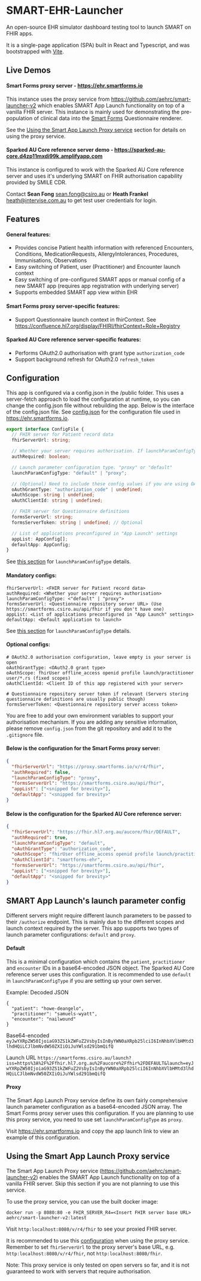 # SMART-EHR-Launcher

An open-source EHR simulator dashboard testing tool to launch SMART on FHIR apps.

It is a single-page application (SPA) built in React and Typescript, and was bootstrapped with [Vite](https://vitejs.dev/).

## Live Demos
#### Smart Forms proxy server - https://ehr.smartforms.io

This instance uses the proxy service from https://github.com/aehrc/smart-launcher-v2 which enables SMART App Launch functionality on top of a vanilla FHIR server.
This instance is mainly used for demonstrating the pre-population of clinical data into the [Smart Forms](https://github.com/aehrc/smart-forms) Questionnaire renderer.

See the [Using the Smart App Launch Proxy service](#using-the-smart-app-launch-proxy-service) section for details on using the proxy service.

#### Sparked AU Core reference server demo - https://sparked-au-core.d4zp11mxdi99k.amplifyapp.com

This instance is configured to work with the Sparked AU Core reference server and uses it's underlying SMART on FHIR authorisation capability provided by SMILE CDR.

Contact **Sean Fong** sean.fong@csiro.au or **Heath Frankel** <heath@intervise.com.au> to get test user credentials for login.


## Features

#### General features:
- Provides concise Patient health information with referenced Encounters, Conditions, MedicationRequests, AllergyIntolerances, Procedures, Immunisations, Observations
- Easy switching of Patient, user (Practitioner) and Encounter launch context
- Easy switching of pre-configured SMART apps or manual config of a new SMART app (requires app registration with underlying server)
- Supports embedded SMART app view within EHR

#### Smart Forms proxy server-specific features:
- Support Questionnaire launch context in fhirContext. See https://confluence.hl7.org/display/FHIRI/fhirContext+Role+Registry

#### Sparked AU Core reference server-specific features:
- Performs OAuth2.0 authorisation with grant type `authorization_code`
- Support background refresh for OAuth2.0 `refresh_token`

## Configuration
This app is configured via a config.json in the /public folder. This uses a server-fetch approach to load the configuration at runtime, so you can change the config.json file without rebuilding the app.
Below is the interface of the config.json file. See [config.json](/public/config.json) for the configuration file used in https://ehr.smartforms.io.
```ts
export interface ConfigFile {
  // FHIR server for Patient record data
  fhirServerUrl: string;

  // Whether your server requires authorisation. If launchParamConfigType="proxy", this should be false.
  authRequired: boolean;

  // Launch parameter configuration type. "proxy" or "default"
  launchParamConfigType: "default" | "proxy";

  // (Optional) Need to include these config values if you are using OAuth configuration. Only authorization_code is implemented
  oAuthGrantType: "authorization_code" | undefined;
  oAuthScope: string | undefined;
  oAuthClientId: string | undefined;

  // FHIR server for Questionnaire definitions
  formsServerUrl: string;
  formsServerToken: string | undefined; // Optional

  // List of applications preconfigured in "App Launch" settings
  appList: AppConfig[];
  defaultApp: AppConfig;
}
```

See [this section](#smart-app-launchs-launch-parameter-config) for `launchParamConfigType` details.

#### Mandatory configs:
```
fhirServerUrl: <FHIR server for Patient record data>
authRequired: <Whether your server requires authorisation>
launchParamConfigType: <"default" | "proxy">
formsServerUrl: <Questionnaire repository server URL> (Use https://smartforms.csiro.au/api/fhir if you don't have one)
appList: <List of applications preconfigured in "App Launch" settings>
defaultApp: <Default application to launch>
```
See [this section](#smart-app-launchs-launch-parameter-config) for `launchParamConfigType` details.

#### Optional configs:
```
# OAuth2.0 authorisation configuration, leave empty is your server is open
oAuthGrantType: <OAuth2.0 grant type>
oAuthScope: fhirUser offline_access openid profile launch/practitioner user/*.rs (fixed scopes)
oAuthClientId: <Client ID of this app registered with your server>

# Questionnaire repository server token if relevant (Servers storing questionnaire definitions are usually public though)
formsServerToken: <Questionnaire repository server access token>
```

You are free to add your own environment variables to support your authorisation mechanism. If you are adding any sensitive information, please remove `config.json` from the git repository and add it to the `.gitignore` file.

#### Below is the configuration for the Smart Forms proxy server:
```json
{
  "fhirServerUrl": "https://proxy.smartforms.io/v/r4/fhir",
  "authRequired": false,
  "launchParamConfigType": "proxy",
  "formsServerUrl": "https://smartforms.csiro.au/api/fhir",
  "appList": ["<snipped for brevity>"],
  "defaultApp": "<snipped for brevity>"
}
```

#### Below is the configuration for the Sparked AU Core reference server:
```json
{
  "fhirServerUrl": "https://fhir.hl7.org.au/aucore/fhir/DEFAULT",
  "authRequired": true,
  "launchParamConfigType": "default",
  "oAuthGrantType": "authorization_code",
  "oAuthScope": "fhirUser offline_access openid profile launch/practitioner user/*.rs",
  "oAuthClientId": "smartforms-ehr",
  "formsServerUrl": "https://smartforms.csiro.au/api/fhir",
  "appList": ["<snipped for brevity>"],
  "defaultApp": "<snipped for brevity>"
}
```


## SMART App Launch's launch parameter config
Different servers might require different launch parameters to be passed to their `/authorize` endpoint. This is mainly due to the different scopes and launch context required by the server.
This app supports two types of launch parameter configurations: `default` and `proxy`. 

#### Default
This is a minimal configuration which contains the `patient`, `practitioner` and `encounter` IDs in a base64-encoded JSON object.
The Sparked AU Core reference server uses this configuration. It is recommended to use `default` in `launchParamConfigType` if you are setting up your own server.

Example:
Decoded JSON
```
{
  "patient": "howe-deangelo",
  "practitioner": "samuels-wyatt",
  "encounter": "nailwound"
}
```

Base64-encoded
```eyJwYXRpZW50IjoiaG93ZS1kZWFuZ2VsbyIsInByYWN0aXRpb25lciI6InNhbXVlbHMtd3lhdHQiLCJlbmNvdW50ZXIiOiJuYWlsd291bmQifQ```

Launch URL
```https://smartforms.csiro.au/launch?iss=https%3A%2F%2Ffhir.hl7.org.au%2Faucore%2Ffhir%2FDEFAULT&launch=eyJwYXRpZW50IjoiaG93ZS1kZWFuZ2VsbyIsInByYWN0aXRpb25lciI6InNhbXVlbHMtd3lhdHQiLCJlbmNvdW50ZXIiOiJuYWlsd291bmQifQ```

#### Proxy
The Smart App Launch Proxy service define its own fairly comprehensive launch parameter configuration as a base64-encoded JSON array.
The Smart Forms proxy server uses this configuration. If you are planning to use this proxy service, you need to use set `launchParamConfigType` as `proxy`.

Visit https://ehr.smartforms.io and copy the app launch link to view an example of this configuration.


## Using the Smart App Launch Proxy service

The Smart App Launch Proxy service (https://github.com/aehrc/smart-launcher-v2) enables the SMART App Launch functionality on top of a vanilla FHIR server.
Skip this section if you are not planning to use this service.

To use the proxy service, you can use the built docker image:
```
docker run -p 8080:80 -e FHIR_SERVER_R4=<Insert FHIR server base URL> aehrc/smart-launcher-v2:latest
```
Visit `http:localhost:8080/v/r4/fhir` to see your proxied FHIR server.

It is recommended to use this [configuration](#below-is-the-configuration-for-the-smart-forms-proxy-server) when using the proxy service.
Remember to set `fhirServerUrl` to the proxy server's base URL, e.g. `http:localhost:8080/v/r4/fhir`, not `http:localhost:8080/fhir`.

Note: This proxy service is only tested on open servers so far, and it is not guaranteed to work with servers that require authorisation.
